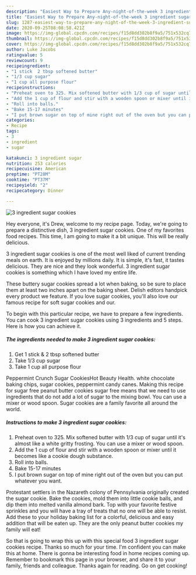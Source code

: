 ```yaml
---
description: "Easiest Way to Prepare Any-night-of-the-week 3 ingredient sugar cookies"
title: "Easiest Way to Prepare Any-night-of-the-week 3 ingredient sugar cookies"
slug: 1287-easiest-way-to-prepare-any-night-of-the-week-3-ingredient-sugar-cookies
date: 2020-09-25T08:08:58.421Z
image: https://img-global.cpcdn.com/recipes/f15d8dd302b8f9a5/751x532cq70/3-ingredient-sugar-cookies-recipe-main-photo.jpg
thumbnail: https://img-global.cpcdn.com/recipes/f15d8dd302b8f9a5/751x532cq70/3-ingredient-sugar-cookies-recipe-main-photo.jpg
cover: https://img-global.cpcdn.com/recipes/f15d8dd302b8f9a5/751x532cq70/3-ingredient-sugar-cookies-recipe-main-photo.jpg
author: Luke Jacobs
ratingvalue: 5
reviewcount: 9
recipeingredient:
- "1 stick  2 tbsp softened butter"
- "1/3 cup sugar"
- "1 cup all purpose flour"
recipeinstructions:
- "Preheat oven to 325. Mix softened butter with 1/3 cup of sugar until it&#39;s almost like a white gritty frosting. You can use a mixer or wood spoon."
- "Add the 1 cup of flour and stir with a wooden spoon or mixer until it becomes like a cookie dough substance."
- "Roll into balls."
- "Bake 15-17 minutes"
- "I put brown sugar on top of mine right out of the oven but you can put whatever you want."
categories:
- Recipe
tags:
- 3
- ingredient
- sugar

katakunci: 3 ingredient sugar 
nutrition: 253 calories
recipecuisine: American
preptime: "PT28M"
cooktime: "PT37M"
recipeyield: "2"
recipecategory: Dinner

---
```



![3 ingredient sugar cookies](https://img-global.cpcdn.com/recipes/f15d8dd302b8f9a5/751x532cq70/3-ingredient-sugar-cookies-recipe-main-photo.jpg)

Hey everyone, it's Drew, welcome to my recipe page. Today, we're going to prepare a distinctive dish, 3 ingredient sugar cookies. One of my favorites food recipes. This time, I am going to make it a bit unique. This will be really delicious.

3 ingredient sugar cookies is one of the most well liked of current trending meals on earth. It is enjoyed by millions daily. It is simple, it's fast, it tastes delicious. They are nice and they look wonderful. 3 ingredient sugar cookies is something which I have loved my entire life.

These buttery sugar cookies spread a lot when baking, so be sure to place them at least two inches apart on the baking sheet. Delish editors handpick every product we feature. If you love sugar cookies, you&#39;ll also love our famous recipe for soft sugar cookies and our.


To begin with this particular recipe, we have to prepare a few ingredients. You can cook 3 ingredient sugar cookies using 3 ingredients and 5 steps. Here is how you can achieve it.

<!--inarticleads1-->

##### The ingredients needed to make 3 ingredient sugar cookies:

1. Get 1 stick &amp; 2 tbsp softened butter
1. Take 1/3 cup sugar
1. Take 1 cup all purpose flour


Peppermint Crunch Sugar CookiesHot Beauty Health. white chocolate baking chips, sugar cookies, peppermint candy canes. Making this recipe for sugar free peanut butter cookies sugar free means that we need to use ingredients that do not add a lot of sugar to the mixing bowl. You can use a mixer or wood spoon. Sugar cookies are a family favorite all around the world. 

<!--inarticleads2-->

##### Instructions to make 3 ingredient sugar cookies:

1. Preheat oven to 325. Mix softened butter with 1/3 cup of sugar until it&#39;s almost like a white gritty frosting. You can use a mixer or wood spoon.
1. Add the 1 cup of flour and stir with a wooden spoon or mixer until it becomes like a cookie dough substance.
1. Roll into balls.
1. Bake 15-17 minutes
1. I put brown sugar on top of mine right out of the oven but you can put whatever you want.


Protestant settlers in the Nazareth colony of Pennsylvania originally created the sugar cookie. Bake the cookies, mold them into little cookie balls, and dip them into melted vanilla almond bark. Top with your favorite festive sprinkles and you will have a tray of treats that no one will be able to resist. Add these to your holiday baking list for a colorful, delicious and easy addition that will be eaten up. They are the only peanut butter cookies my family will eat! 

So that is going to wrap this up with this special food 3 ingredient sugar cookies recipe. Thanks so much for your time. I'm confident you can make this at home. There is gonna be interesting food in home recipes coming up. Remember to bookmark this page in your browser, and share it to your family, friends and colleague. Thanks again for reading. Go on get cooking!
